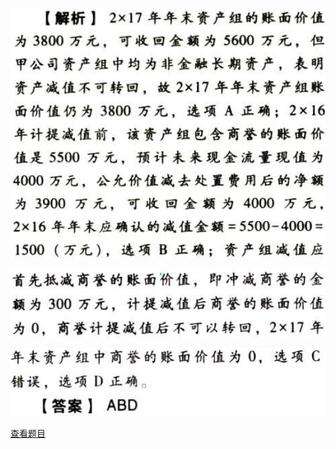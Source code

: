 ![](006d8fdc637caeea374205b1109c58d5.png)

![](dc4fe2878f901c396e919128a9628e8c.png)

![](b753049f7a7e74b02287338d9d9d079a.png)

[查看题目](../资产.资产减值.本章真题.md#10-题目)

